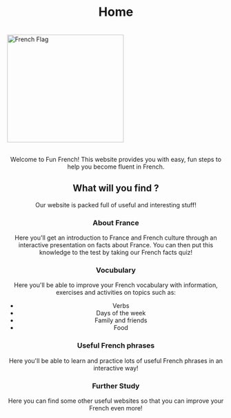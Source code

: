 <h1 align="center">Home</h1><br>
<img class="imgLeft" src="https://upload.wikimedia.org/wikipedia/en/c/c3/Flag_of_France.svg" alt="French Flag" width="270" height="250">
<p align="center"><br>Welcome to Fun French! This website provides you with easy, fun steps to help you become fluent in French.
<h2 align="center">What will you find ?</h2>
<p align="center">Our website is packed full of useful and interesting stuff!</p>
<h3 align="center">About France</h3>
<p align="center">Here you'll get an introduction to France and French culture through an interactive presentation on facts about France. You can then put this knowledge to the test by taking our French facts quiz!</p>
<h3 align="center">Vocubulary</h3>
<p align="center">Here you'll be able to improve your French vocabulary with information, exercises and activities on topics such as:</p>
<div style="text-align:center;">
    <ul >
      <li>Verbs</li>
      <li>Days of the week</li>
      <li>Family and friends</li>
      <li>Food</li>
    </ul>
  </div>
<h3 align="center">Useful French phrases</h3>
<p align="center">Here you'll be able to learn and practice lots of useful French phrases in an interactive way!</p>
<h3 align="center">Further Study</h3>
<p align="center">Here you can find some other useful websites so that you can improve your French even more!</p>

